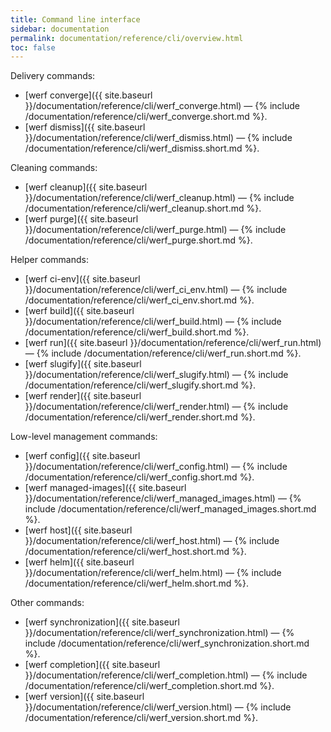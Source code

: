 ```yaml
---
title: Command line interface
sidebar: documentation
permalink: documentation/reference/cli/overview.html
toc: false
---
```


Delivery commands:
 - [werf converge]({{ site.baseurl }}/documentation/reference/cli/werf_converge.html) — {% include /documentation/reference/cli/werf_converge.short.md %}.
 - [werf dismiss]({{ site.baseurl }}/documentation/reference/cli/werf_dismiss.html) — {% include /documentation/reference/cli/werf_dismiss.short.md %}.

Cleaning commands:
 - [werf cleanup]({{ site.baseurl }}/documentation/reference/cli/werf_cleanup.html) — {% include /documentation/reference/cli/werf_cleanup.short.md %}.
 - [werf purge]({{ site.baseurl }}/documentation/reference/cli/werf_purge.html) — {% include /documentation/reference/cli/werf_purge.short.md %}.

Helper commands:
 - [werf ci-env]({{ site.baseurl }}/documentation/reference/cli/werf_ci_env.html) — {% include /documentation/reference/cli/werf_ci_env.short.md %}.
 - [werf build]({{ site.baseurl }}/documentation/reference/cli/werf_build.html) — {% include /documentation/reference/cli/werf_build.short.md %}.
 - [werf run]({{ site.baseurl }}/documentation/reference/cli/werf_run.html) — {% include /documentation/reference/cli/werf_run.short.md %}.
 - [werf slugify]({{ site.baseurl }}/documentation/reference/cli/werf_slugify.html) — {% include /documentation/reference/cli/werf_slugify.short.md %}.
 - [werf render]({{ site.baseurl }}/documentation/reference/cli/werf_render.html) — {% include /documentation/reference/cli/werf_render.short.md %}.

Low-level management commands:
 - [werf config]({{ site.baseurl }}/documentation/reference/cli/werf_config.html) — {% include /documentation/reference/cli/werf_config.short.md %}.
 - [werf managed-images]({{ site.baseurl }}/documentation/reference/cli/werf_managed_images.html) — {% include /documentation/reference/cli/werf_managed_images.short.md %}.
 - [werf host]({{ site.baseurl }}/documentation/reference/cli/werf_host.html) — {% include /documentation/reference/cli/werf_host.short.md %}.
 - [werf helm]({{ site.baseurl }}/documentation/reference/cli/werf_helm.html) — {% include /documentation/reference/cli/werf_helm.short.md %}.

Other commands:
 - [werf synchronization]({{ site.baseurl }}/documentation/reference/cli/werf_synchronization.html) — {% include /documentation/reference/cli/werf_synchronization.short.md %}.
 - [werf completion]({{ site.baseurl }}/documentation/reference/cli/werf_completion.html) — {% include /documentation/reference/cli/werf_completion.short.md %}.
 - [werf version]({{ site.baseurl }}/documentation/reference/cli/werf_version.html) — {% include /documentation/reference/cli/werf_version.short.md %}.
